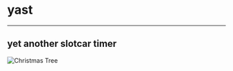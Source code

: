# yast
---

## yet another slotcar timer

![Christmas Tree](./pictures:demo_lights.gif "Christmas Tree")

